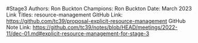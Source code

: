 #Stage3
Authors: Ron Buckton
Champions: Ron Buckton
Date: March 2023
Link Titles: resource-management
GitHub Link: https://github.com/tc39/proposal-explicit-resource-management
GitHub Note Link: https://github.com/tc39/notes/blob/HEAD/meetings/2022-11/dec-01.md#explicit-resource-management-for-stage-3
